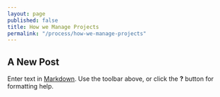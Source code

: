 ```yaml
---
layout: page
published: false
title: How we Manage Projects
permalink: "/process/how-we-manage-projects"
---
```


## A New Post

Enter text in [Markdown](http://daringfireball.net/projects/markdown/). Use the toolbar above, or click the **?** button for formatting help.
